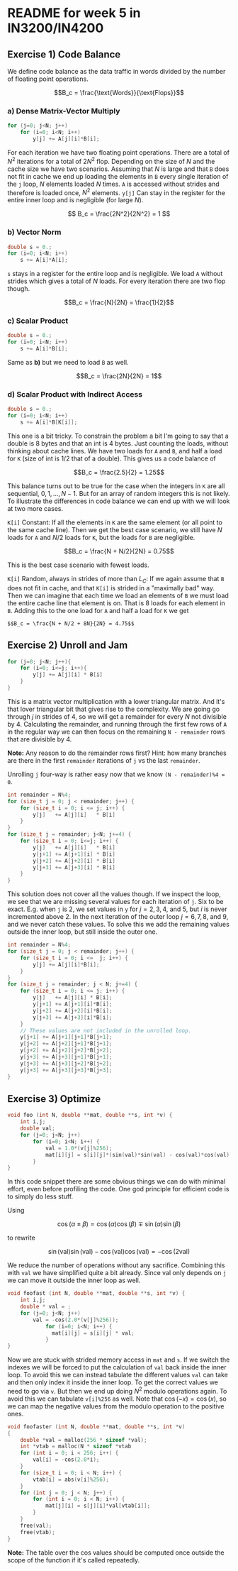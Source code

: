 # README for week 5 in IN3200/IN4200

## Exercise 1) Code Balance
We define code balance as the data traffic in words divided by the number of floating point operations.

$$B_c = \frac{\text{Words}}{\text{Flops}}$$


### a) Dense Matrix-Vector Multiply
```C
for (j=0; j<N; j++)
    for (i=0; i<N; i++)
        y[j] += A[j][i]*B[i];
```

For each iteration we have two floating point operations. There are a total of $N^2$ iterations for a total of $2N^2$ flop.
Depending on the size of $N$ and the cache size we have two scenarios. Assuming that $N$ is large and that `B` does not fit
in cache we end up loading the elements in `B` every single iteration of the `j` loop, $N$ elements loaded $N$ times. `A` is accessed
without strides and therefore is loaded once, $N^2$ elements. `y[j]` Can stay in the register for the entire inner loop and is negligible (for large $N$).

$$ B_c = \frac{2N^2}{2N^2} = 1 $$


### b) Vector Norm
```C
double s = 0.;
for (i=0; i<N; i++)
    s += A[i]*A[i];
```
`s` stays in a register for the entire loop and is negligible. We load `A` without strides which gives a total of $N$ loads. For every iteration there are two flop though.

$$B_c = \frac{N}{2N} = \frac{1}{2}$$


### c) Scalar Product
```C
double s = 0.;
for (i=0; i<N; i++)
    s += A[i]*B[i];
```
Same as  **b)** but we need to load `B` as well.

$$B_c = \frac{2N}{2N} = 1$$


### d) Scalar Product with Indirect Access
```C
double s = 0.;
for (i=0; i<N; i++)
    s += A[i]*B[K[i]];
```
This one is a bit tricky. To constrain the problem a bit I'm going to say that a double is 8 bytes and that an int is 4 bytes.
Just counting the loads, without thinking about cache lines. We have two loads for `A` and `B`, and half a load for `K` (size of int is 1/2 that of a double).
This gives us a code balance of

$$B_c = \frac{2.5}{2} = 1.25$$

This balance turns out to be true for the case when the integers in `K` are all sequential, $0, 1, \dots, N-1$. But for an array of random integers this is not likely.
To illustrate the differences in code balance we can end up with we will look at two more cases.

`K[i]` Constant:
If all the elements in `K` are the same element (or all point to the same cache line). Then we get the best case scenario,
we still have $N$ loads for `A` and $N/2$ loads for `K`, but the loads for `B` are negligible.

$$B_c = \frac{N + N/2}{2N} = 0.75$$

This is the best case scenario with fewest loads.

`K[i]` Random, always in strides of more than $L_C$:
If we again assume that `B` does not fit in cache, and that `K[i]` is strided in a "maximally bad" way.
Then we can imagine that each time we load an elements of `B` we must load the entire cache line that element is on. That is 8 loads for each element in `B`.
Adding this to the one load for `A` and half a load for `K` we get

    $$B_c = \frac{N + N/2 + 8N}{2N} = 4.75$$


## Exercise 2) Unroll and Jam

```C
for (j=0; j<N; j++){
    for (i=0; i<=j; i++){
        y[j] += A[j][i] * B[i]
    }
}
```
This is a matrix vector multiplication with a lower triangular matrix. And it's that lover triangular bit that gives rise to the complexity.
We are going go through $j$ in strides of 4, so we will get a remainder for every $N$ not divisible by 4. Calculating the remainder,
and running through the first few rows of `A` in the regular way we can then focus on the remaining `N - remainder` rows that are divisible by 4.

**Note:** Any reason to do the remainder rows first? Hint: how many branches are there in the first `remainder` iterations of `j` vs the last `remainder`.

Unrolling `j` four-way is rather easy now that we know `(N - remainder)%4 = 0`.

```C
int remainder = N%4;
for (size_t j = 0; j < remainder; j++) {
    for (size_t i = 0; i <= j; i++) {
        y[j]   += A[j][i]   * B[i]
    }
}
for (size_t j = remainder; j<N; j+=4) {
    for (size_t i = 0; i<=j; i++) {
        y[j]   += A[j][i]   * B[i]
        y[j+1] += A[j+1][i] * B[i]
        y[j+2] += A[j+2][i] * B[i]
        y[j+3] += A[j+3][i] * B[i]
    }
}
```

This solution does not cover all the values though. If we inspect the loop, we see that we are missing several values for each iteration of `j`.
Six to be exact. E.g. when `j` is 2, we set values in `y` for $j = 2, 3, 4,$ and $5$, but $i$ is never incremented above 2. In the next iteration
of the outer loop $j = 6, 7, 8,$ and $9$, and we never catch these values. To solve this we add the remaining values outside the inner loop, but still inside the outer one.

```C
int remainder = N%4;
for (size_t j = 0; j < remainder; j++) {
    for (size_t i = 0; i <=  j; i++) {
        y[j] += A[j][i]*B[i];
    }
}
for (size_t j = remainder; j < N; j+=4) {
    for (size_t i = 0; i <= j; i++) {
        y[j]   += A[j][i] * B[i];
        y[j+1] += A[j+1][i]*B[i];
        y[j+2] += A[j+2][i]*B[i];
        y[j+3] += A[j+3][i]*B[i];
    }
    // These values are not included in the unrolled loop.
    y[j+1] += A[j+1][j+1]*B[j+1];
    y[j+2] += A[j+2][j+1]*B[j+1];
    y[j+2] += A[j+2][j+2]*B[j+2];
    y[j+3] += A[j+3][j+1]*B[j+1];
    y[j+3] += A[j+3][j+2]*B[j+2];
    y[j+3] += A[j+3][j+3]*B[j+3];
}
```


## Exercise 3) Optimize
```C
void foo (int N, double **mat, double **s, int *v) {
    int i,j;
    double val;
    for (j=0; j<N; j++)
        for (i=0; i<N; i++) {
            val = 1.0*(v[j]%256);
            mat[i][j] = s[i][j]*(sin(val)*sin(val) - cos(val)*cos(val));
        }
}
```

In this code snippet there are some obvious things we can do with minimal effort, even before profiling the code. One god principle for efficient code is to simply do less stuff.

Using

$$\cos(\alpha \pm \beta) = \cos(\alpha)\cos(\beta) \mp \sin(\alpha)\sin(\beta)$$

to rewrite

$$\sin(\text{val})\sin(\text{val}) - \cos(\text{val})\cos(\text{val}) = -\cos(2\text{val})$$

We reduce the number of operations without any sacrifice. Combining this with `val` we have simplified quite a bit already.
Since val only depends on `j` we can move it outside the inner loop as well.

```C
void foofast (int N, double **mat, double **s, int *v) {
    int i,j;
    double * val = ;
    for (j=0; j<N; j++)
        val = -cos(2.0*(v[j]%256));
            for (i=0; i<N; i++) {
              mat[i][j] = s[i][j] * val;
            }
}
```

Now we are stuck with strided memory access in `mat` and `s`. If we switch the indexes we will be forced to put the calculation of `val` back inside the inner loop.
To avoid this we can instead tabulate the different values `val` can take and then only index it inside the inner loop. To get the correct values we need to go via `v`.
But then we end up doing $N^2$ modulo operations again. To avoid this we can tabulate `v[i]%256` as well. Note that $\cos(-x) = \cos(x)$, so we can map the negative values
from the modulo operation to the positive ones.

```C
void foofaster (int N, double **mat, double **s, int *v)
{
    double *val = malloc(256 * sizeof *val);
    int *vtab = malloc(N * sizeof *vtab
    for (int i = 0; i < 256; i++) {
        val[i] = -cos(2.0*i);
    }
    for (size_t i = 0; i < N; i++) {
        vtab[i] = abs(v[i]%256);
    }
    for (int j = 0; j < N; j++) {
        for (int i = 0; i < N; i++) {
            mat[j][i] = s[j][i]*val[vtab[i]];
        }
    }
    free(val);
    free(vtab);
}
```
**Note:** The table over the cos values should be computed once outside the scope of the function if it's called repeatedly.
